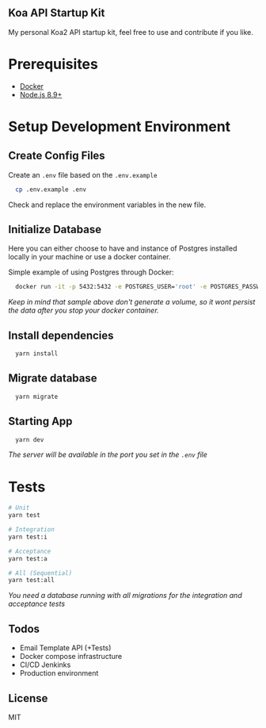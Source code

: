 Koa API Startup Kit
---------------------
My personal Koa2 API startup kit, feel free to use and contribute if you like.

# Prerequisites
- [Docker](https://www.docker.com)
- [Node.js 8.9+](http://nodejs.org)

# Setup Development Environment

## Create Config Files
Create an `.env` file based on the `.env.example`
```bash
  cp .env.example .env
```
Check and replace the environment variables in the new file.

## Initialize Database

Here you can either choose to have and instance of Postgres installed locally in your machine or use a docker container.

Simple example of using Postgres through Docker:  
```bash
  docker run -it -p 5432:5432 -e POSTGRES_USER='root' -e POSTGRES_PASSWORD='password' -e POSTGRES_DB='db_efir' postgres:10
```

_Keep in mind that sample above don't generate a volume, so it wont persist the data after you stop your docker container._

## Install dependencies

```bash
  yarn install
```

## Migrate database

```bash
  yarn migrate
```

## Starting App

```bash
  yarn dev
```

_The server will be available in the port you set in the `.env` file_

# Tests

```bash
# Unit
yarn test

# Integration
yarn test:i

# Acceptance
yarn test:a

# All (Sequential)
yarn test:all
```

_You need a database running with all migrations for the integration and acceptance tests_

## Todos

 - Email Template API (+Tests)
 - Docker compose infrastructure
 - CI/CD Jenkinks
 - Production environment

License
----

MIT
